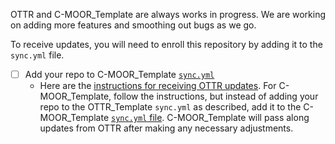 
OTTR and C-MOOR_Template are always works in progress.
We are working on adding more features and smoothing out bugs as we go.

To receive updates, you will need to enroll this repository by adding it to the `sync.yml` file.

- [ ] Add your repo to C-MOOR_Template [`sync.yml`](https://github.com/C-MOOR/C-MOOR_Template/blob/main/.github/sync.yml)
  - Here are the [instructions for receiving OTTR updates](https://www.ottrproject.org/getting_started.html#9_Enroll_your_repository_for_OTTR_updates). 
 For C-MOOR_Template, follow the instructions, but instead of adding your repo to the OTTR_Template `sync.yml` as described, add it to the C-MOOR_Template [`sync.yml` file](https://github.com/C-MOOR/C-MOOR_Template/blob/main/.github/sync.yml).  C-MOOR_Template will pass along updates from OTTR after making any necessary adjustments.
